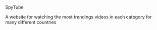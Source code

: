 SpyTube

A website for watching the most trendings videos in each category for many different countries